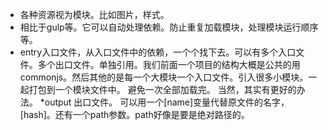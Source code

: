 * 各种资源视为模块。比如图片，样式。
* 相比于gulp等。它可以自动处理依赖。防止重复加载模块，处理模块运行顺序等。
* entry入口文件，从入口文件中的依赖，一个个找下去。可以有多个入口文件。多个出口文件。单独引用。我们前面一个项目的结构大概是公共的用commonjs。然后其他的是每一个大模块一个入口文件。引入很多小模块。一起打包到一个模块文件中。 避免一次全部加载完。 当然，其实有更好的办法。
*output 出口文件。 可以用一个[name]变量代替原文件的名字，[hash]。还有一个path参数。path好像是要是绝对路径的。

